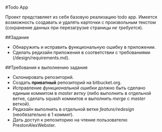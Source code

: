 #Todo App

Проект представляет из себя базовую реализацию todo app. Имеется возможность
создавать и удалять карточки с произвольным текстом (сохранение данных
при перезагрузке страницы *не требуется*). 

##Задание

- Обнаружить и исправить функциональную ошибку в приложении.
- Сделать редизайн приложения в соответствии с требованиями (/design/requirements.md).

##Требования к выполнению задания

- Склонировать репозиторий.
- Создать **приватный** репозиторий на bitbucket.org.
- Исправление *функциональной ошибки* должно быть сделано единым коммитом в *master ветку* (либо выполнить в отдельной
ветке, сделать squash коммитов и выполнить *merge* с *master* веткой).
- *Редизайн* выполнить в отдельной ветке *feature/redesign* (необязательно в 1 коммит).
- Дать доступ к репозиторию на чтение пользователю PrestonAlexWebster.